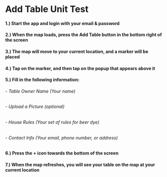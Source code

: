 # Add Table Unit Test

#### 1.) Start the app and login with your email & password

#### 2.) When the map loads, press the Add Table button in the bottom right of the screen

#### 3.) The map will move to your current location, and a marker will be placed

#### 4.) Tap on the marker, and then tap on the popup that appears above it

#### 5.) Fill in the following information:

###### - Table Owner Name (Your name)
###### - Upload a Picture (optional)
###### - House Rules (Your set of rules for beer dye)
###### - Contact Info (Your email, phone number, or address)

#### 6.) Press the **+** icon towards the bottom of the screen

#### 7.) When the map refreshes, you will see your table on the map at your current location
